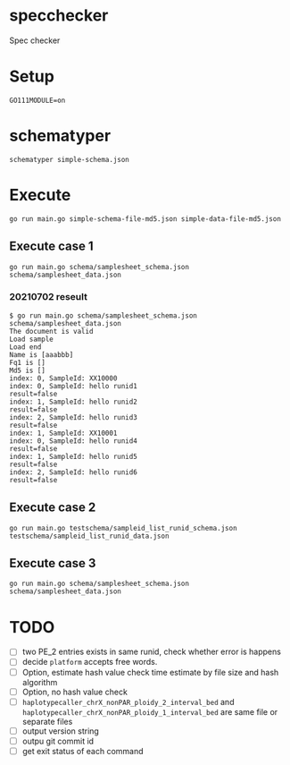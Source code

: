 # specchecker

Spec checker

# Setup

```
GO111MODULE=on
```

# schematyper

```
schematyper simple-schema.json
```

# Execute

```
go run main.go simple-schema-file-md5.json simple-data-file-md5.json
```

## Execute case 1

```
go run main.go schema/samplesheet_schema.json schema/samplesheet_data.json
```

### 20210702 reseult

```console
$ go run main.go schema/samplesheet_schema.json schema/samplesheet_data.json
The document is valid
Load sample
Load end
Name is [aaabbb]
Fq1 is []
Md5 is []
index: 0, SampleId: XX10000
index: 0, SampleId: hello runid1
result=false
index: 1, SampleId: hello runid2
result=false
index: 2, SampleId: hello runid3
result=false
index: 1, SampleId: XX10001
index: 0, SampleId: hello runid4
result=false
index: 1, SampleId: hello runid5
result=false
index: 2, SampleId: hello runid6
result=false
```

## Execute case 2

```
go run main.go testschema/sampleid_list_runid_schema.json testschema/sampleid_list_runid_data.json
```

## Execute case 3

```
go run main.go schema/samplesheet_schema.json schema/samplesheet_data.json
```

# TODO

- [ ] two PE_2 entries exists in same runid, check whether error is happens
- [ ] decide `platform` accepts free words.
- [ ] Option, estimate hash value check time estimate by file size and hash algorithm
- [ ] Option, no hash value check
- [ ] `haplotypecaller_chrX_nonPAR_ploidy_2_interval_bed` and `haplotypecaller_chrX_nonPAR_ploidy_1_interval_bed` are same file or separate files
- [ ] output version string
- [ ] outpu git commit id
- [ ] get exit status of each command